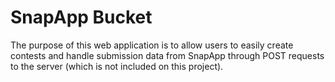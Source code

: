 # SnapApp Bucket

The purpose of this web application is to allow users to easily create contests and handle submission data from SnapApp through POST requests to the server (which is not included on this project).